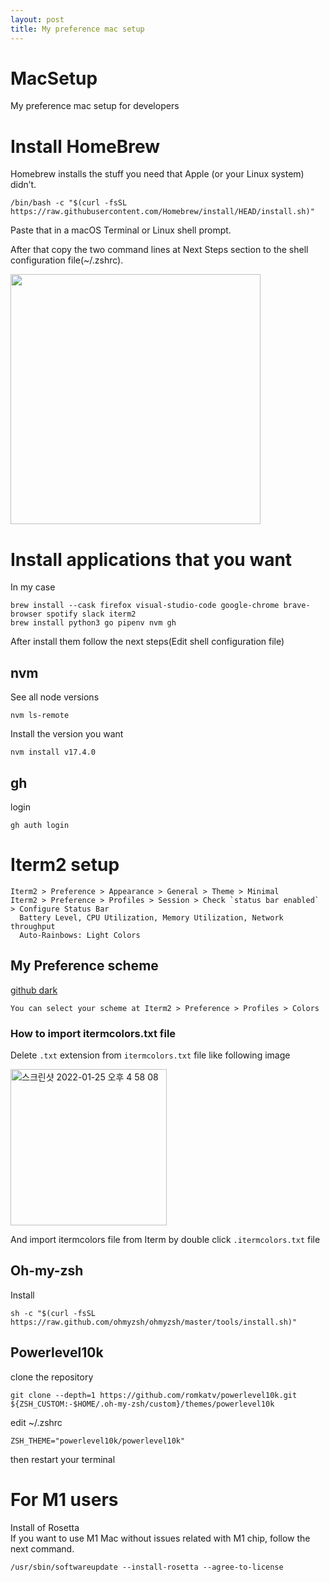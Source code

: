 ```yaml
---
layout: post
title: My preference mac setup
---
```


# MacSetup

My preference mac setup for developers

# Install HomeBrew

Homebrew installs the stuff you need that Apple (or your Linux system) didn’t.

```
/bin/bash -c "$(curl -fsSL https://raw.githubusercontent.com/Homebrew/install/HEAD/install.sh)"
```

Paste that in a macOS Terminal or Linux shell prompt.

After that copy the two command lines at Next Steps section to the shell configuration file(~/.zshrc).

<div>
<img src="https://user-images.githubusercontent.com/34573243/150907647-bcc099ba-11f0-403b-bd00-9e8d7b3f07b9.png" width=400 />
</div>

# Install applications that you want

In my case

```
brew install --cask firefox visual-studio-code google-chrome brave-browser spotify slack iterm2
brew install python3 go pipenv nvm gh
```

After install them follow the next steps(Edit shell configuration file)

## nvm

See all node versions

```
nvm ls-remote
```

Install the version you want

```
nvm install v17.4.0
```

## gh

login

```
gh auth login
```

# Iterm2 setup

```
Iterm2 > Preference > Appearance > General > Theme > Minimal
Iterm2 > Preference > Profiles > Session > Check `status bar enabled` > Configure Status Bar
  Battery Level, CPU Utilization, Memory Utilization, Network throughput
  Auto-Rainbows: Light Colors
```

## My Preference scheme

[github dark](https://raw.githubusercontent.com/mbadolato/iTerm2-Color-Schemes/master/schemes/GitHub%20Dark.itermcolors)

```
You can select your scheme at Iterm2 > Preference > Profiles > Colors
```

### How to import itermcolors.txt file

Delete `.txt` extension from `itermcolors.txt` file like following image

  <div>
  <img width="250" alt="스크린샷 2022-01-25 오후 4 58 08" src="https://user-images.githubusercontent.com/34573243/150935352-496b55ec-b927-4ab7-ba62-bef1f6ea38d8.png">
  </div>
  
  And import itermcolors file from Iterm by double click `.itermcolors.txt` file 
  
  ## Oh-my-zsh
  Install
  ```
  sh -c "$(curl -fsSL https://raw.github.com/ohmyzsh/ohmyzsh/master/tools/install.sh)"
  ```
  
  ## Powerlevel10k
  clone the repository
  ```
  git clone --depth=1 https://github.com/romkatv/powerlevel10k.git ${ZSH_CUSTOM:-$HOME/.oh-my-zsh/custom}/themes/powerlevel10k
  ```
  
  edit ~/.zshrc
  ```
  ZSH_THEME="powerlevel10k/powerlevel10k"
  ```
  
  then restart your terminal
  
  # For M1 users
  Install of Rosetta<br />
  If you want to use M1 Mac without issues related with M1 chip, follow the next command.
  ```
  /usr/sbin/softwareupdate --install-rosetta --agree-to-license
  ```
